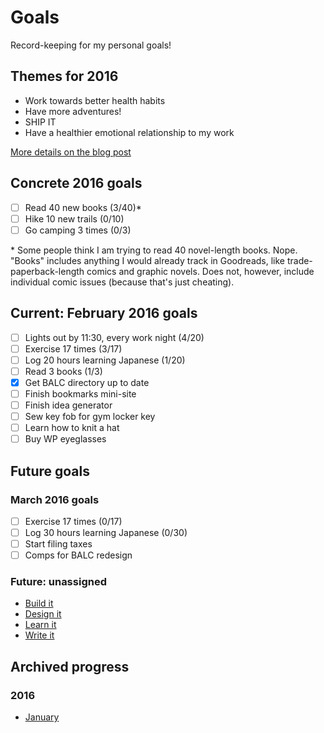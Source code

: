 # Goals
Record-keeping for my personal goals!

## Themes for 2016

* Work towards better health habits
* Have more adventures!
* SHIP IT
* Have a healthier emotional relationship to my work

[More details on the blog post](http://melanie-richards.com/blog/my-2015-in-review)

## Concrete 2016 goals

* [ ] Read 40 new books (3/40)*
* [ ] Hike 10 new trails (0/10)
* [ ] Go camping 3 times (0/3)

\* Some people think I am trying to read 40 novel-length books. Nope. "Books" includes anything I would already track in Goodreads, like trade-paperback-length comics and graphic novels. Does not, however, include individual comic issues (because that's just cheating).

## Current: February 2016 goals

* [ ] Lights out by 11:30, every work night (4/20)
* [ ] Exercise 17 times (3/17)
* [ ] Log 20 hours learning Japanese (1/20)
* [ ] Read 3 books (1/3)
* [x] Get BALC directory up to date
* [ ] Finish bookmarks mini-site
* [ ] Finish idea generator
* [ ] Sew key fob for gym locker key
* [ ] Learn how to knit a hat
* [ ] Buy WP eyeglasses

## Future goals

### March 2016 goals

* [ ] Exercise 17 times (0/17)
* [ ] Log 30 hours learning Japanese (0/30)
* [ ] Start filing taxes
* [ ] Comps for BALC redesign

### Future: unassigned

* [Build it](future/build-it.md)
* [Design it](future/design-it.md)
* [Learn it](future/learn-it.md)
* [Write it](future/write-it.md)

## Archived progress

### 2016

* [January](archive/2016/january.md)
